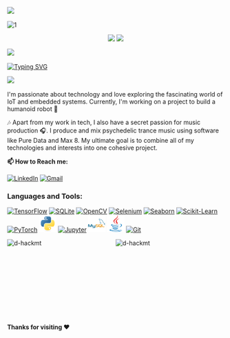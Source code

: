 <!--
<p align="center">
  <a href="https://jaykumaran.io">
    <img src="https://www.lambdatest.com/resources/images/news24.gif" alt="MasterHead">
  </a>
</p>
-->

![](assets/Bottom_up.svg)

![1](https://user-images.githubusercontent.com/113240252/233840016-9f297101-662f-4617-a0eb-61dc3f7c88cd.svg)

<!--  my-icons  -->
<p align="center">
    <a href="https://github.com/BEPb/BEPb"><img src="https://img.shields.io/badge/status-updating-brightgreen.svg"></a>
    <a href="https://github.com/python/cpython"><img src="https://img.shields.io/badge/Python-3.11-FF1493.svg"></a>
</p>   

<!--   my-header-img -->
![](./src/header_.png)

<!-- <p align="left">
  <img alt="Coding" width="250" src="https://miro.medium.com/max/1360/1*IRGHmiGsa16stedQvIaZfw.gif">
</p>  
-->
 <!--   use someday ![2](https://user-images.githubusercontent.com/113240252/233840078-f3b53870-3908-4265-9ba2-8f89dc3afdf6.png)-->

<!--   my-ticker -->    
[![Typing SVG](https://readme-typing-svg.herokuapp.com?color=%2336BCF7&center=true&vCenter=true&width=1200&lines=Hi+there+👋,+I+am+Divesh+Jadhwani;+Welcome+to+My+Profile!+👨‍💻;Over+8+months+of+programming+experience+💻;Always+learning+new+things+🧠;AI/+Data+Science+Student+🤖;IOT+enthusiast+🌟;Computer+Vision+Expert+🌐)](https://git.io/typing-svg)


<!--   profile-green-animate -->
![](./profile-3d-contrib/profile-green-animate.svg)



<p>I'm passionate about technology and love exploring the fascinating world of IoT and embedded systems. Currently, I'm working on a project to build a humanoid robot 🤖 </p>
<p>🎶 Apart from my work in tech, I also have a secret passion for music production 🎧. I produce and mix psychedelic trance music using software like Pure Data and Max 8. My ultimate goal is to combine all of my technologies and interests into one cohesive project.</p>


**📫 How to Reach me:**
 <br>
<p align="left">
  <a href="https://www.linkedin.com/in/dhackmt/" target="_blank"><img align="center" src="https://raw.githubusercontent.com/BEPb/BEPb/master/assets/linkedin.svg" alt="LinkedIn" height="50" width="50" /></a>
  <a href="mailto:djadhwani1025@gmail.com" target="_blank"><img align="center" src="https://raw.githubusercontent.com/BEPb/BEPb/master/assets/gmail.svg" alt="Gmail" height="50" width="50" /></a>
</p>


<h3 align="left">Languages and Tools:</h3>

<p align="left"><a href="https://www.tensorflow.org" target="_blank" rel="noreferrer"><img src="https://www.vectorlogo.zone/logos/tensorflow/tensorflow-icon.svg" alt="TensorFlow" width="40" height="40"/></a> <a href="https://www.sqlite.org/" target="_blank" rel="noreferrer"><img src="https://www.vectorlogo.zone/logos/sqlite/sqlite-icon.svg" alt="SQLite" width="40" height="40"/></a> <a href="https://www.opencv.org/" target="_blank" rel="noreferrer"><img src="https://www.vectorlogo.zone/logos/opencv/opencv-icon.svg" alt="OpenCV" width="40" height="40"/></a> <a href="https://www.selenium.dev" target="_blank" rel="noreferrer"><img src="https://raw.githubusercontent.com/detain/svg-logos/780f25886640cef088af994181646db2f6b1a3f8/svg/selenium-logo.svg" alt="Selenium" width="40" height="40"/></a> <a href="https://seaborn.pydata.org/" target="_blank" rel="noreferrer"><img src="https://seaborn.pydata.org/_images/logo-mark-lightbg.svg" alt="Seaborn" width="40" height="40"/></a> <a href="https://scikit-learn.org/" target="_blank" rel="noreferrer"><img src="https://upload.wikimedia.org/wikipedia/commons/0/05/Scikit_learn_logo_small.svg" alt="Scikit-Learn" width="40" height="40"/></a> <a href="https://pytorch.org/" target="_blank" rel="noreferrer"><img src="https://www.vectorlogo.zone/logos/pytorch/pytorch-icon.svg" alt="PyTorch" width="40" height="40"/></a> <a href="https://www.python.org" target="_blank" rel="noreferrer"><img src="https://raw.githubusercontent.com/devicons/devicon/master/icons/python/python-original.svg" alt="Python" width="40" height="40"/></a> <a href="https://jupyter.org/" target="_blank" rel="noreferrer"><img src="https://upload.wikimedia.org/wikipedia/commons/thumb/3/38/Jupyter_logo.svg/1200px-Jupyter_logo.svg.png" alt="Jupyter" width="40" height="40"/></a> <a href="https://www.mysql.com/" target="_blank" rel="noreferrer"><img src="https://raw.githubusercontent.com/devicons/devicon/master/icons/mysql/mysql-original-wordmark.svg" alt="MySQL" width="40" height="40"/></a> <a href="https://www.java.com" target="_blank" rel="noreferrer"><img src="https://raw.githubusercontent.com/devicons/devicon/master/icons/java/java-original.svg" alt="Java" width="40" height="40"/></a> <a href="https://git-scm.com/" target="_blank" rel="noreferrer"><img src="https://www.vectorlogo.zone/logos/git-scm/git-scm-icon.svg" alt="Git" width="40" height="40"/></a></p>


<div style="display: flex; justify-content: space-between;">
  <img align="center" src="https://github-readme-stats.vercel.app/api/top-langs?username=d-hackmt&show_icons=true&locale=en&layout=compact" alt="d-hackmt" style="flex: 1; height: 175px;">
  <img align="center" src="https://github-readme-stats.vercel.app/api?username=d-hackmt&show_icons=true&locale=en" alt="d-hackmt" style="flex: 1; height: 175px;">
</div>



#### Thanks for visiting :heart:

<!-- <p>🌱 While I'm still learning, I'm always eager to collaborate and work on projects with others 🤝. So, if you have any ideas or are interested in working together, please don't hesitate to reach out! Let's learn and grow together.</p>

![](assets/Bottom_down.svg)

<!--<img src="https://freight.cargo.site/t/original/i/38fa54e0c4e7d757054252850f4f5ea41e702d9fbaec5b9763d7781f57e79c7f/SylviaBoomerYang_helloworld4.gif" > -->



